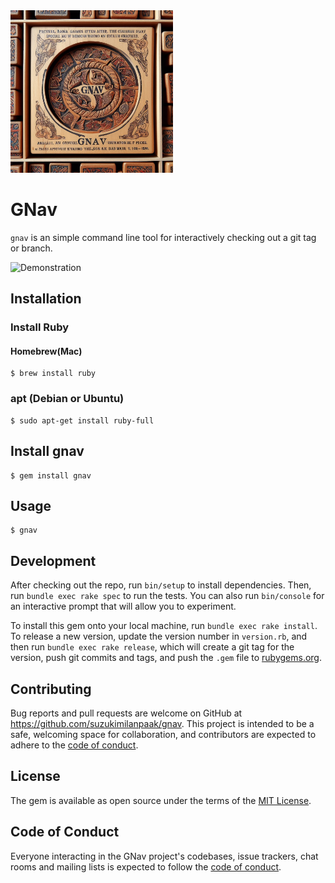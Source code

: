 <img src='assets/gnav_theme.jpeg' width="260" alt='Gnav theme' />

# GNav

`gnav` is an simple command line tool for interactively checking out a git tag or branch.

<img src='assets/demo.gif' width='600' alt='Demonstration' />


## Installation

### Install Ruby

#### Homebrew(Mac)
```shell
$ brew install ruby
```


### apt (Debian or Ubuntu)
```shell
$ sudo apt-get install ruby-full
```


## Install gnav

```shell
$ gem install gnav
```


## Usage

```shell
$ gnav
```


## Development

After checking out the repo, run `bin/setup` to install dependencies. Then, run `bundle exec rake spec` to run the tests. You can also run `bin/console` for an interactive prompt that will allow you to experiment.

To install this gem onto your local machine, run `bundle exec rake install`. To release a new version, update the version number in `version.rb`, and then run `bundle exec rake release`, which will create a git tag for the version, push git commits and tags, and push the `.gem` file to [rubygems.org](https://rubygems.org).


## Contributing

Bug reports and pull requests are welcome on GitHub at https://github.com/suzukimilanpaak/gnav. This project is intended to be a safe, welcoming space for collaboration, and contributors are expected to adhere to the [code of conduct](https://github.com/suzukimilanpaak/gnav/blob/master/CODE_OF_CONDUCT.md).


## License

The gem is available as open source under the terms of the [MIT License](https://opensource.org/licenses/MIT).

## Code of Conduct

Everyone interacting in the GNav project's codebases, issue trackers, chat rooms and mailing lists is expected to follow the [code of conduct](https://github.com/suzukimilanpaak/gnav/blob/master/CODE_OF_CONDUCT.md).

